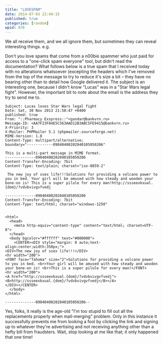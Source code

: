 ```yaml
---
title: "LOVESPAM"
date: 2014-07-03 22:44:15
published: true
categories: [random]
wpid: 876
---
```


We all receive them, and we all ignore them, but sometimes they can reveal interesting things. e.g.

Don't you love spams that come from a n00bie spammer who just paid for access to a "one-click spam everyone" tool, but didn't read the documentation? What follows below is a true spam that I received today with no alterations whatsoever (excepting the headers which I've removed from the top of the message to try to reduce it's size a bit – they have no bearing other than to detail how Google delivered it. The subject is an interesting one, because I didn't know "Lucas" was in a "Star Wars legal fight". However, the important bit to note about the email is the address they try to send me to.

```
Subject: Lucas loses Star Wars legal fight
Date: Sat, 30 Nov 2013 21:58:47 +0400
published: true
From: "::Pharmacy Exspress::"<gundar@bankvrn.ru>
Message-ID: <AA7F23F84E5C563AAD12B3ABC5FE9415@bankvrn.ru>
X-Priority: 3
X-Mailer: PHPMailer 5.1 (phpmailer.sourceforge.net)
MIME-Version: 1.0
Content-Type: multipart/alternative;
boundary="------------09040400202040105050206"

This is a multi-part message in MIME format.
--------------09040400202040105050206
Content-Transfer-Encoding: 7bit
Content-Type: text/plain; charset="iso-8859-2"

 The new joy of ssex life!!!Solutions for providing a volcano power to you in bed. Your girl will be amused with how steady and wooden your bone-on is! This is a super pilule for every man!http://ssseexkxual.{dom}/?vdvbvivgvfvedj

--------------09040400202040105050206
Content-Transfer-Encoding: 7bit
Content-Type: text/html; charset="windows-1250"


<html>
  <head>
    <meta http-equiv="content-type" content="text/html; charset=UTF-8">
  </head>
  <body bgcolor="#ffffff" text="#000000">
    <CENTER><DIV style="margin: 0 auto;text-align:center;width:350px;"> 
<DIV>The new joy of ssex life!!!</DIV>
<hr width="200">
<FONT face="Tahoma" size="2">Solutions for providing a volcano power to you in bed. <br>Your girl will be amused with how steady and wooden your bone-on is! <br>This is a super pilule for every man!</FONT>
<hr width="200">
<A href="http://ssseexkxual.{dom}/?vdvbvivgvfvedj"><B>http://ssseexkxual.{dom}/?vdvbvivgvfvedj</B></A>
</DIV></CENTER>
  </body>
</html>

--------------09040400202040105050206--
```

Yes, folks, it really is the age-old "I'm too stupid to fill out all the replacements properly when mail-merging" problem. Only in this instance it successfully prevents me from looking a fool by clicking the link and signing up to whatever they're advertising and not receiving anything other than a hefty bill from fraudsters. Wait, stop looking at me like that; it only happened that one time!
